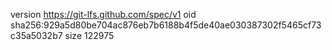 version https://git-lfs.github.com/spec/v1
oid sha256:929a5d80be704ac876eb7b6188b4f5de40ae030387302f5465cf73c35a5032b7
size 122975
